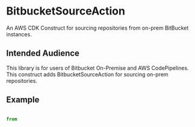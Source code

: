BitbucketSourceAction
=====================

An AWS CDK Construct for sourcing repositories from on-prem BitBucket instances.

Intended Audience
-----------------

This library is for users of Bitbucket On-Premise and AWS CodePipelines. This construct
adds BitbucketSourceAction for sourcing on-prem repositories.

Example
-----------

```python

from 

```
